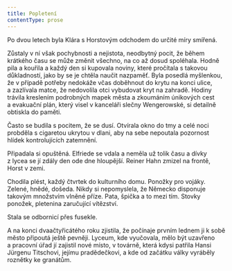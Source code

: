```yaml
---
title: Popletení
contentType: prose
---
```


<section>

Po dvou letech byla Klára s Horstovým odchodem do určité míry smířená.

Zůstaly v ní však pochybnosti a nejistota, neodbytný pocit, že během krátkého času se může změnit všechno, na co až dosud spoléhala. Hodně pila a kouřila a každý den si kupovala noviny, které pročítala s takovou důkladností, jako by se je chtěla naučit nazpaměť. Byla posedlá myšlenkou, že v případě potřeby nedokáže včas doběhnout do krytu na konci ulice, a zazlívala matce, že nedovolila otci vybudovat kryt na zahradě. Hodiny trávila kreslením podrobných mapek města a zkoumáním únikových cest a evakuační plán, který visel v kanceláři slečny Wengerowské, si detailně obtiskla do paměti.

Často se budila s pocitem, že se dusí. Otvírala okno do tmy a celé noci probděla s cigaretou ukrytou v dlani, aby na sebe nepoutala pozornost hlídek kontrolujících zatemnění.

Připadala si opuštěná. Elfriede se vdala a neměla už tolik času a dívky z lycea se jí zdály den ode dne hloupější. Reiner Hahn zmizel na frontě, Horst v zemi.

Chodila plést, každý čtvrtek do kulturního domu. Ponožky pro vojáky. Zelené, hnědé, došeda. Nikdy si nepomyslela, že Německo disponuje takovým množstvím vlněné příze. Pata, špička a to mezi tím. Stovky ponožek, pletenina zaručující vítězství.

Stala se odbornicí přes fusekle.

A na konci dvaačtyřicátého roku zjistila, že počínaje prvním lednem ji k sobě město připoutá ještě pevněji. Lyceum, kde vyučovala, mělo být uzavřeno a pracovní úřad jí zajistil nové místo, v továrně, která kdysi patřila Hansi Jürgenu Titschovi, jejímu pradědečkovi, a kde od začátku války vyráběly roznětky ke granátům.

</section>

